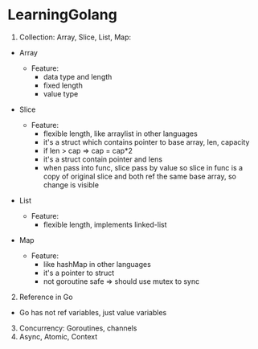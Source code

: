 # LearningGolang
1. Collection: Array, Slice, List, Map:
 * Array
    + Feature:
      - data type and length 
      - fixed length
      - value type
    
 * Slice
    + Feature:
      - flexible length, like arraylist in other languages
      - it's a struct which contains pointer to base array, len, capacity
      - if len > cap => cap = cap*2
      - it's a struct contain pointer and lens
      - when pass into func, slice pass by value so slice in func is a copy of original slice and both ref the same base array, so change is visible
 * List
    + Feature:
      - flexible length, implements linked-list 
 
 * Map
    + Feature:
      - like hashMap in other languages
      - it's a pointer to struct
      - not goroutine safe => should use mutex to sync
      
2. Reference in Go
 * Go has not ref variables, just value variables
3. Concurrency: Goroutines, channels
4. Async, Atomic, Context
